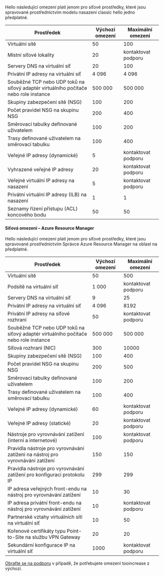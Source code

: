 <a name="virtual-networking-limits-classic"></a>Hello následující omezení platí jenom pro síťové prostředky, které jsou spravované prostřednictvím modelu nasazení classic hello jedno předplatné.

| Prostředek | Výchozí omezení | Maximální omezení |
| --- | --- | --- |
| Virtuální sítě |50 |100 |
| Místní síťové lokality |20 |kontaktovat podporu |
| Servery DNS na virtuální síť |20 |100 |
| Privátní IP adresy na virtuální síť |4 096 |4 096 |
| Souběžné TCP nebo UDP toků na síťový adaptér virtuálního počítače nebo role instance |500 000 |500 000 |
| Skupiny zabezpečení sítě (NSG) |100 |200 |
| Počet pravidel NSG na skupinu NSG |200 |400 |
| Směrovací tabulky definované uživatelem |100 |200 |
| Trasy definované uživatelem na směrovací tabulku |100 |400 |
| Veřejné IP adresy (dynamické) |5 |kontaktovat podporu |
| Vyhrazené veřejné IP adresy |20 |kontaktovat podporu |
| Veřejné virtuální IP adresy na nasazení |5 |kontaktovat podporu |
| Privátní virtuální IP adresy (ILB) na nasazení |1 |1 |
| Seznamy řízení přístupu (ACL) koncového bodu |50 |50 |

#### <a name="azure-resource-manager-virtual-networking-limits"></a>Síťová omezení – Azure Resource Manager
Hello následující omezení platí jenom pro síťové prostředky, které jsou spravované prostřednictvím Správce Azure Resource Manager na oblast na předplatné.

| Prostředek | Výchozí omezení | Maximální omezení |
| --- | --- | --- |
| Virtuální sítě |50 |500 |
| Podsítě na virtuální síť |1 000 |kontaktovat podporu |
| Servery DNS na virtuální síť |9 |25 |
| Privátní IP adresy na virtuální síť |4 096 |8192 |
| Privátní IP adresy na síťové rozhraní |50 |kontaktovat podporu |
| Souběžné TCP nebo UDP toků na síťový adaptér virtuálního počítače nebo role instance |500 000 |500 000 |
| Síťová rozhraní (NIC) |300 |10000 |
| Skupiny zabezpečení sítě (NSG) |100 |400 |
| Počet pravidel NSG na skupinu NSG |200 |500 |
| Směrovací tabulky definované uživatelem |100 |200 |
| Trasy definované uživatelem na směrovací tabulku |100 |400 |
| Veřejné IP adresy (dynamické) |60 |kontaktovat podporu |
| Veřejné IP adresy (statické) |20 |kontaktovat podporu |
| Nástroje pro vyrovnávání zatížení (interní a internetové) |100 |kontaktovat podporu |
| Pravidla nástroje pro vyrovnávání zatížení na nástroj pro vyrovnávání zatížení |150 |150 |
| Pravidla nástroje pro vyrovnávání zatížení pro konfiguraci protokolu IP |299 |299 |
| IP adresa veřejných front-endu na nástroj pro vyrovnávání zatížení |10 |30 |
| IP adresa privátní front-endu na nástroj pro vyrovnávání zatížení |10 |kontaktovat podporu |
| Partnerské vztahy virtuálních sítí na virtuální síť |10 |50 |
| Kořenové certifikáty typu Point-to-Site na službu VPN Gateway |20 |20 |
| Sekundární konfigurace IP na virtuální síť |1000 |kontaktovat podporu |

[Obraťte se na podporu](../articles/azure-supportability/resource-manager-core-quotas-request.md ) v případě, že potřebujete omezení tooincrease z výchozí.

